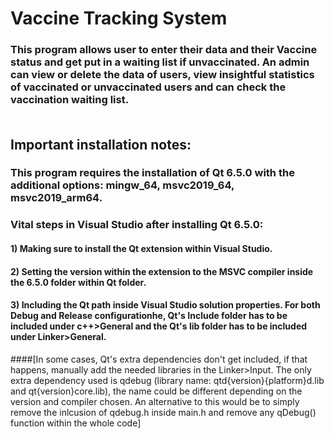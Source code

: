 # Vaccine Tracking System <br>

### This program allows user to enter their data and their Vaccine status and get put in a waiting list if unvaccinated. An admin can view or delete the data of users, view insightful statistics of vaccinated or unvaccinated users and can check the vaccination waiting list. <br> <br>

## Important installation notes: <br>

### This program requires the installation of Qt 6.5.0 with the additional options: mingw_64, msvc2019_64, msvc2019_arm64. <br>

### Vital steps in Visual Studio after installing Qt 6.5.0:
####	1) Making sure to install the Qt extension within Visual Studio.
####	2) Setting the version within the extension to the MSVC compiler inside the 6.5.0 folder within Qt folder.
####	3) Including the Qt path inside Visual Studio solution properties. For both Debug and Release configurationhe, Qt's Include folder has to be included under c++>General and the Qt's lib folder has to be included under Linker>General.
####[In some cases, Qt's extra dependencies don't get included, if that happens, manually add the needed libraries in the Linker>Input. The only extra dependency used is qdebug (library name: qtd{version}{platform}d.lib and qt{version}core.lib), the name could be different depending on the version and compiler chosen. An alternative to this would be to simply remove the inlcusion of qdebug.h inside main.h and remove any qDebug() function within the whole code]
